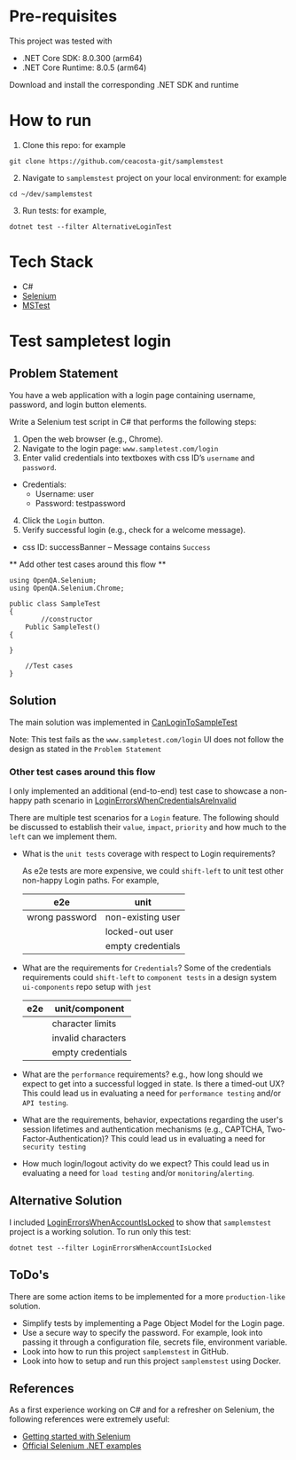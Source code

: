 # Pre-requisites
This project was tested with 
- .NET Core SDK: 8.0.300  (arm64)
- .NET Core Runtime: 8.0.5  (arm64) 

Download and install the corresponding .NET SDK and runtime

# How to run
1. Clone this repo: for example
```
git clone https://github.com/ceacosta-git/samplemstest
```
2. Navigate to `samplemstest` project on your local environment: for example
```
cd ~/dev/samplemstest
```
3. Run tests: for example,
```
dotnet test --filter AlternativeLoginTest
```  
# Tech Stack
- C#
- [Selenium](https://www.selenium.dev/documentation/)
- [MSTest](https://learn.microsoft.com/en-us/dotnet/core/testing/unit-testing-with-mstest)
# Test sampletest login

## Problem Statement
You have a web application with a login page containing username, password, and login button elements. 

Write a Selenium test script in C# that performs the following steps:

1. Open the web browser (e.g., Chrome).
2. Navigate to the login page:  `www.sampletest.com/login`
3. Enter valid credentials into textboxes with css ID’s `username` and `password`.
- Credentials:
    - Username: user
    - Password: testpassword
4. Click the `Login` button.
5. Verify successful login (e.g., check for a welcome message).
- css ID: successBanner – Message contains `Success`

** Add other test cases around this flow **

```
using OpenQA.Selenium;
using OpenQA.Selenium.Chrome;

public class SampleTest
{
        //constructor
	Public SampleTest()
{
 	   
}

    //Test cases
}
```
## Solution
    
The main solution was implemented in [CanLoginToSampleTest](https://github.com/ceacosta-git/samplemstest/blob/main/SampleTest/LoginTest.cs)

Note: This test fails as the `www.sampletest.com/login` UI does not follow the design as stated in the `Problem Statement`

### Other test cases around this flow
I only implemented an additional (end-to-end) test case to showcase a non-happy path scenario in [LoginErrorsWhenCredentialsAreInvalid](https://github.com/ceacosta-git/samplemstest/blob/main/SampleTest/LoginTest.cs) 


There are multiple test scenarios for a `Login` feature. The following should be discussed to establish their `value`, `impact`, `priority` and how much to the `left` can we implement them. 
- What is the `unit tests` coverage with respect to Login requirements? 

    As e2e tests are more expensive, we could `shift-left` to unit test other non-happy Login paths. For example,

    | e2e | unit |
    | --- | --- |
    | wrong password| non-existing user |
    | | locked-out user |
    | | empty credentials |
    
- What are the requirements for `Credentials`? Some of the credentials requirements could `shift-left` to `component tests` in a design system `ui-components` repo setup with `jest`

    | e2e | unit/component |
    | --- | --- |
    | | character limits |
    | | invalid characters |
    | | empty credentials |

- What are the `performance` requirements? e.g., how long should we expect to get into a successful logged in state. Is there a timed-out UX? This could lead us in evaluating a need for `performance testing` and/or `API testing`.  
- What are the requirements, behavior, expectations regarding the user's session lifetimes and authentication mechanisms (e.g., CAPTCHA, Two-Factor-Authentication)? This could lead us in evaluating a need for `security testing`
- How much login/logout activity do we expect? This could lead us in evaluating a need for `load testing` and/or `monitoring`/`alerting`.  

## Alternative Solution
I included [LoginErrorsWhenAccountIsLocked](https://github.com/ceacosta-git/samplemstest/blob/main/SampleTest/AlternativeLoginTest.cs) to show that `samplemstest` project is a working solution. To run only this test:
```
dotnet test --filter LoginErrorsWhenAccountIsLocked
```

## ToDo's
There are some action items to be implemented for a more `production-like` solution.
- Simplify tests by implementing a Page Object Model for the Login page.
- Use a secure way to specify the password. For example, look into passing it through a configuration file, secrets file, environment variable.
- Look into how to run this project `samplemstest` in GitHub.
- Look into how to setup and run this project `samplemstest` using Docker.

## References
As a first experience working on C# and for a refresher on Selenium, the following references were extremely useful:
- [Getting started with Selenium](https://www.selenium.dev/documentation/webdriver/getting_started/)
- [Official Selenium .NET examples](https://github.com/SeleniumHQ/seleniumhq.github.io/tree/trunk/examples/dotnet)
